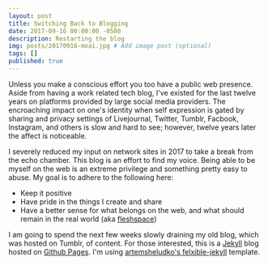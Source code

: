 ```yaml
---
layout: post
title: Switching Back to Blogging
date: 2017-09-16 00:00:00 -0500
description: Restarting the blog
img: posts/20170916-moai.jpg # Add image post (optional)
tags: []
published: true
---
```


Unless you make a conscious effort you too have a public web presence. Aside from having a work related tech blog, I've existed for the last twelve years on platforms provided by large social media providers.  The encroaching impact on one's identity when self expression is gated by sharing and privacy settings of Livejournal, Twitter, Tumblr, Facbook, Instagram, and others is slow and hard to see; however, twelve years later the affect is noticeable.

I severely reduced my input on network sites in 2017 to take a break from the echo chamber.  This blog is an effort to find my voice.  Being able to be myself on the web is an extreme privilege and something pretty easy to abuse.  My goal is to adhere to the following here:

* Keep it positive
* Have pride in the things I create and share
* Have a better sense for what belongs on the web, and what should remain in the real world  \(aka <a href="http://www.urbandictionary.com/define.php?term=Fleshspace" target="_blank">fleshspace</a>\)

I am going to spend the next few weeks slowly draining my old blog, which was hosted on Tumblr, of content.  For those interested, this is a [Jekyll](https://jekyllrb.com/) blog hosted on [Github Pages](https://pages.github.com/).  I'm using [artemsheludko's felxible-jekyll](https://github.com/artemsheludko/flexible-jekyll) template.